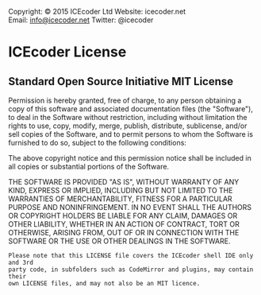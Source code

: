 Copyright: © 2015 ICEcoder Ltd
Website:   icecoder.net  
Email:     info@icecoder.net
Twitter:   @icecoder

# ICEcoder License

## Standard Open Source Initiative MIT License

Permission is hereby granted, free of charge, to any person obtaining a copy
of this software and associated documentation files (the "Software"), to deal
in the Software without restriction, including without limitation the rights
to use, copy, modify, merge, publish, distribute, sublicense, and/or sell
copies of the Software, and to permit persons to whom the Software is
furnished to do so, subject to the following conditions:

The above copyright notice and this permission notice shall be included in
all copies or substantial portions of the Software.

THE SOFTWARE IS PROVIDED "AS IS", WITHOUT WARRANTY OF ANY KIND, EXPRESS OR
IMPLIED, INCLUDING BUT NOT LIMITED TO THE WARRANTIES OF MERCHANTABILITY,
FITNESS FOR A PARTICULAR PURPOSE AND NONINFRINGEMENT. IN NO EVENT SHALL THE
AUTHORS OR COPYRIGHT HOLDERS BE LIABLE FOR ANY CLAIM, DAMAGES OR OTHER
LIABILITY, WHETHER IN AN ACTION OF CONTRACT, TORT OR OTHERWISE, ARISING FROM,
OUT OF OR IN CONNECTION WITH THE SOFTWARE OR THE USE OR OTHER DEALINGS IN
THE SOFTWARE.

```
Please note that this LICENSE file covers the ICEcoder shell IDE only and 3rd
party code, in subfolders such as CodeMirror and plugins, may contain their
own LICENSE files, and may not also be an MIT licence.
```
